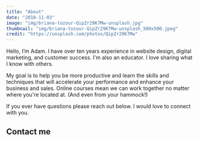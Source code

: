 ```yaml
---
title: "About"
date: "2018-11-03"
image: "img/briana-tozour-QipZr29K7Mw-unsplash.jpg"
thumbnail: "img/briana-tozour-QipZr29K7Mw-unsplash_500x500.jpeg"
credit: "https://unsplash.com/photos/QipZr29K7Mw"
---
```


Hello, I’m Adam. I have over ten years experience in website design, digital marketing, and customer success. I'm also an educator. I love sharing what I know with others.

My goal is to help you be more productive and learn the skills and techniques that will accelerate your performance and enhance your business and sales. Online courses mean we can work together no matter where you're located at. (And even from your hammock!)

If you ever have questions please reach out below. I would love to connect with you. 

## Contact me


<div class="inbound-form-wrapper" id="form_668" data-path="https://app.99inbound.com/i/1039ab39-62e1-460e-aef7-c5c5c94c72d4" data-token="ebWQLRDJQZ2f1K844cunTgtt"></div>

<!-- Only include this once in your webpage -->
<script type="text/javascript" src="https://app.99inbound.com/99inbound.js"></script>
